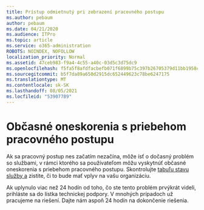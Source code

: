 ```yaml
---
title: Prístup odmietnutý pri zobrazení pracovného postupu
ms.author: pebaum
author: pebaum
ms.date: 04/21/2020
ms.audience: ITPro
ms.topic: article
ms.service: o365-administration
ROBOTS: NOINDEX, NOFOLLOW
localization_priority: Normal
ms.assetid: 47ceb983-f9a4-4c55-a40c-03d5c3d75dc9
ms.openlocfilehash: f5fa5f8afdfacbefb071f6899b75c397b26705379d11bb1958c3d7f7be499b1f
ms.sourcegitcommit: b5f7da89a650d2915dc652449623c78be6247175
ms.translationtype: MT
ms.contentlocale: sk-SK
ms.lasthandoff: 08/05/2021
ms.locfileid: "53907789"
---
```

# <a name="intermittent-delays-with-workflow-progress"></a>Občasné oneskorenia s priebehom pracovného postupu

Ak sa pracovný postup nes začatím nezačína, môže ísť o dočasný problém so službami, v rámci ktorého sa používateľom môžu vyskytnúť občasné oneskorenia s priebehom pracovného postupu. Skontrolujte [tabuľu stavu služby a](https://admin.microsoft.com/AdminPortal/Home#/servicehealth) zistite, či to bude mať vplyv na vašu organizáciu. 

Ak uplynulo viac než 24 hodín od toho, čo ste tento problém prvýkrát videli, prihláste sa do lístka technickej podpory. V mnohých prípadoch už pracujeme na riešení. Dajte nám aspoň 24 hodín na dokončenie riešenia.


  

